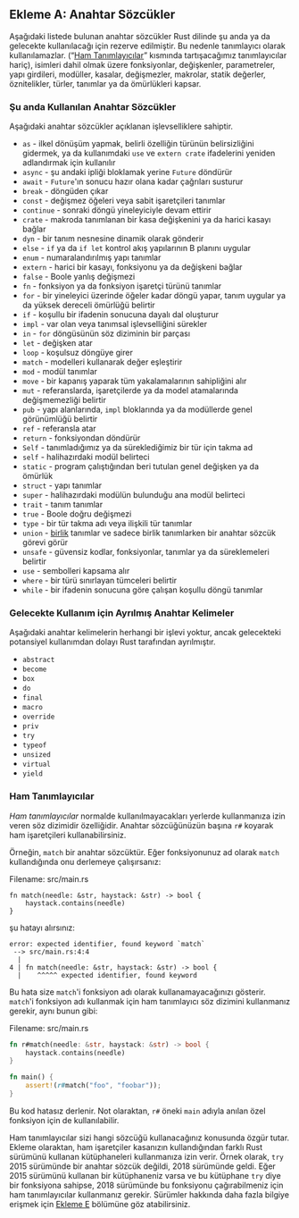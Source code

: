 ## Ekleme A: Anahtar Sözcükler

Aşağıdaki listede bulunan anahtar sözcükler Rust dilinde şu anda ya da gelecekte kullanılacağı 
için rezerve edilmiştir. Bu nedenle tanımlayıcı olarak kullanılamazlar. (“[Ham Tanımlayıcılar][raw-identifiers]<!-- ignore -->” kısmında tartışacağımız tanımlayıcılar hariç), isimleri dahil olmak üzere
fonksiyonlar, değişkenler, parametreler, yapı girdileri, modüller, kasalar, değişmezler, makrolar,
statik değerler, öznitelikler, türler, tanımlar ya da ömürlükleri kapsar.

[raw-identifiers]: #raw-identifiers

### Şu anda Kullanılan Anahtar Sözcükler

Aşağıdaki anahtar sözcükler açıklanan işlevselliklere sahiptir. 

* `as` - ilkel dönüşüm yapmak, belirli özelliğin türünün belirsizliğini gidermek, 
   ya da kullanımdaki `use` ve `extern crate` ifadelerini yeniden adlandırmak için kullanılır
* `async` - şu andaki ipliği bloklamak yerine `Future` döndürür
* `await` - `Future`'ın sonucu hazır olana kadar çağrıları susturur
* `break` - döngüden çıkar
* `const` - değişmez öğeleri veya sabit işaretçileri tanımlar
* `continue` - sonraki döngü yineleyiciyle devam ettirir
* `crate` - makroda tanımlanan bir kasa değişkenini ya da harici kasayı bağlar
* `dyn` - bir tanım nesnesine dinamik olarak gönderir
* `else` - `if` ya da `if let` kontrol akış yapılarının B planını uygular
* `enum` - numaralandırılmış yapı tanımlar
* `extern` - harici bir kasayı, fonksiyonu ya da değişkeni bağlar
* `false` - Boole yanlış değişmezi
* `fn` - fonksiyon ya da fonksiyon işaretçi türünü tanımlar
* `for` - bir yineleyici üzerinde öğeler kadar döngü yapar, tanım uygular ya da yüksek dereceli
   ömürlüğü belirtir
* `if` - koşullu bir ifadenin sonucuna dayalı dal oluşturur
* `impl` - var olan veya tanımsal işlevselliğini sürekler
* `in` - `for` döngüsünün söz diziminin bir parçası
* `let` - değişken atar
* `loop` - koşulsuz döngüye girer
* `match` - modelleri kullanarak değer eşleştirir
* `mod` - modül tanımlar
* `move` - bir kapanış yaparak tüm yakalamalarının sahipliğini alır
* `mut` - referanslarda, işaretçilerde ya da model atamalarında değişmemezliği belirtir
* `pub` - yapı alanlarında, `impl` bloklarında ya da modüllerde genel görünümlüğü belirtir
* `ref` - referansla atar
* `return` - fonksiyondan döndürür
* `Self` - tanımladığımız ya da süreklediğimiz bir tür için takma ad
* `self` - halihazırdaki modül belirteci
* `static` - program çalıştığından beri tutulan genel değişken ya da ömürlük
* `struct` - yapı tanımlar
* `super` - halihazırdaki modülün bulunduğu ana modül belirteci
* `trait` - tanım tanımlar
* `true` - Boole doğru değişmezi
* `type` - bir tür takma adı veya ilişkili tür tanımlar
* `union` - [birlik] tanımlar ve sadece birlik tanımlarken bir anahtar sözcük görevi görür
* `unsafe` - güvensiz kodlar, fonksiyonlar, tanımlar ya da süreklemeleri belirtir
* `use` - sembolleri kapsama alır
* `where` - bir türü sınırlayan tümceleri belirtir
* `while` - bir ifadenin sonucuna göre çalışan koşullu döngü tanımlar

[birlik]: ../reference/items/unions.html

### Gelecekte Kullanım için Ayrılmış Anahtar Kelimeler

Aşağıdaki anahtar kelimelerin herhangi bir işlevi yoktur, 
ancak gelecekteki potansiyel kullanımdan dolayı Rust tarafından ayrılmıştır.

* `abstract`
* `become`
* `box`
* `do`
* `final`
* `macro`
* `override`
* `priv`
* `try`
* `typeof`
* `unsized`
* `virtual`
* `yield`

### Ham Tanımlayıcılar

*Ham tanımlayıcılar* normalde kullanılmayacakları yerlerde kullanmanıza izin veren söz dizimidir özelliğidir. 
Anahtar sözcüğünüzün başına `r#` koyarak ham işaretçileri kullanabilirsiniz.

Örneğin, `match` bir anahtar sözcüktür. Eğer fonksiyonunuz ad olarak `match` kullandığında onu derlemeye çalışırsanız:

<span class="filename">Filename: src/main.rs</span>

```rust,ignore,does_not_compile
fn match(needle: &str, haystack: &str) -> bool {
    haystack.contains(needle)
}
```

şu hatayı alırsınız:

```text
error: expected identifier, found keyword `match`
 --> src/main.rs:4:4
  |
4 | fn match(needle: &str, haystack: &str) -> bool {
  |    ^^^^^ expected identifier, found keyword
```
Bu hata size `match`'i fonksiyon adı olarak kullanamayacağınızı gösterir.
`match`'i fonksiyon adı kullanmak için ham tanımlayıcı söz dizimini kullanmanız gerekir, aynı bunun gibi:

<span class="filename">Filename: src/main.rs</span>

```rust
fn r#match(needle: &str, haystack: &str) -> bool {
    haystack.contains(needle)
}

fn main() {
    assert!(r#match("foo", "foobar"));
}
```

Bu kod hatasız derlenir. Not olaraktan, `r#` öneki `main` adıyla anılan 
özel fonksiyon için de kullanılabilir.

Ham tanımlayıcılar sizi hangi sözcüğü kullanacağınız konusunda özgür tutar. Ekleme olaraktan,
ham işaretçiler kasanızın kullandığından farklı Rust sürümünü kullanan kütüphaneleri kullanmanıza izin verir.
Örnek olarak, `try` 2015 sürümünde bir anahtar sözcük değildi, 2018 sürümünde geldi.
Eğer 2015 sürümünü kullanan bir kütüphaneniz varsa ve bu kütüphane `try` diye bir fonksiyona sahipse, 2018
sürümünde bu fonksiyonu çağırabilmeniz için ham tanımlayıcılar kullanmanız gerekir.
Sürümler hakkında daha fazla bilgiye erişmek için [Ekleme
E][ekleme-e]<!-- ignore --> bölümüne göz atabilirsiniz.

[ekleme-e]: appendix-05-editions.html
